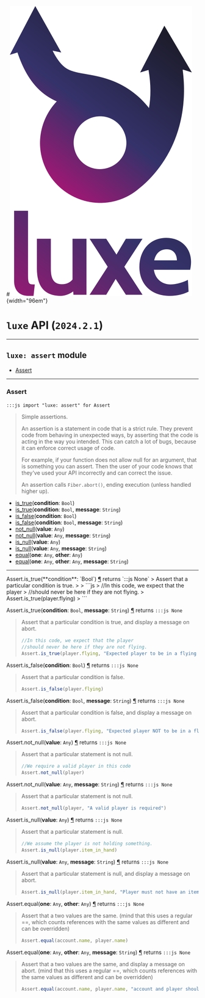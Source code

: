 #![](../../../images/luxe-dark.svg){width="96em"}

# `luxe` API (`2024.2.1`)  


---

## `luxe: assert` module

- [Assert](#assert)   

---

### Assert
`:::js import "luxe: assert" for Assert`
> Simple assertions.
> 
> An assertion is a statement in code that is a strict rule.
> They prevent code from behaving in unexpected ways, by asserting that the code is acting in the way you intended.
> This can catch a lot of bugs, because it can enforce correct usage of code.
> 
> For example, if your function does not allow null for an argument, that is something you can assert.
> Then the user of your code knows that they've used your API incorrectly and can correct the issue.
> 
> An assertion calls `Fiber.abort()`, ending execution (unless handled higher up).

- [is_true](#Assert.is_true)(**condition**: `Bool`)
- [is_true](#Assert.is_true+2)(**condition**: `Bool`, **message**: `String`)
- [is_false](#Assert.is_false)(**condition**: `Bool`)
- [is_false](#Assert.is_false+2)(**condition**: `Bool`, **message**: `String`)
- [not_null](#Assert.not_null)(**value**: `Any`)
- [not_null](#Assert.not_null+2)(**value**: `Any`, **message**: `String`)
- [is_null](#Assert.is_null)(**value**: `Any`)
- [is_null](#Assert.is_null+2)(**value**: `Any`, **message**: `String`)
- [equal](#Assert.equal+2)(**one**: `Any`, **other**: `Any`)
- [equal](#Assert.equal+3)(**one**: `Any`, **other**: `Any`, **message**: `String`)

<hr/>
<endpoint module="luxe: assert" class="Assert" signature="is_true(condition : Bool)"></endpoint>
<signature id="Assert.is_true">Assert.is_true(**condition**: `Bool`)
<a class="headerlink" href="#Assert.is_true" title="Permanent link">¶</a></signature>
<span class='api_ret'>returns</span> `:::js None`
> Assert that a particular condition is true.
> 
>   ```js
>   //In this code, we expect that the player
>   //should never be here if they are not flying.
>   Assert.is_true(player.flying)
>   ```   

<endpoint module="luxe: assert" class="Assert" signature="is_true(condition : Bool, message : String)"></endpoint>
<signature id="Assert.is_true+2">Assert.is_true(**condition**: `Bool`, **message**: `String`)
<a class="headerlink" href="#Assert.is_true+2" title="Permanent link">¶</a></signature>
<span class='api_ret'>returns</span> `:::js None`
> Assert that a particular condition is true, and display a message on abort.
> 
>   ```js
>   //In this code, we expect that the player
>   //should never be here if they are not flying.
>   Assert.is_true(player.flying, "Expected player to be in a flying state")
>   ```   

<endpoint module="luxe: assert" class="Assert" signature="is_false(condition : Bool)"></endpoint>
<signature id="Assert.is_false">Assert.is_false(**condition**: `Bool`)
<a class="headerlink" href="#Assert.is_false" title="Permanent link">¶</a></signature>
<span class='api_ret'>returns</span> `:::js None`
> Assert that a particular condition is false.
> 
>   ```js
>   Assert.is_false(player.flying)
>   ```   

<endpoint module="luxe: assert" class="Assert" signature="is_false(condition : Bool, message : String)"></endpoint>
<signature id="Assert.is_false+2">Assert.is_false(**condition**: `Bool`, **message**: `String`)
<a class="headerlink" href="#Assert.is_false+2" title="Permanent link">¶</a></signature>
<span class='api_ret'>returns</span> `:::js None`
> Assert that a particular condition is false, and display a message on abort.
> 
>   ```js
>   Assert.is_false(player.flying, "Expected player NOT to be in a flying state")
>   ```   

<endpoint module="luxe: assert" class="Assert" signature="not_null(value : Any)"></endpoint>
<signature id="Assert.not_null">Assert.not_null(**value**: `Any`)
<a class="headerlink" href="#Assert.not_null" title="Permanent link">¶</a></signature>
<span class='api_ret'>returns</span> `:::js None`
> Assert that a particular statement is not null.
> 
>   ```js
>   //We require a valid player in this code
>   Assert.not_null(player)
>   ```   

<endpoint module="luxe: assert" class="Assert" signature="not_null(value : Any, message : String)"></endpoint>
<signature id="Assert.not_null+2">Assert.not_null(**value**: `Any`, **message**: `String`)
<a class="headerlink" href="#Assert.not_null+2" title="Permanent link">¶</a></signature>
<span class='api_ret'>returns</span> `:::js None`
> Assert that a particular statement is not null.
> 
>   ```js
>   Assert.not_null(player, "A valid player is required")
>   ```   

<endpoint module="luxe: assert" class="Assert" signature="is_null(value : Any)"></endpoint>
<signature id="Assert.is_null">Assert.is_null(**value**: `Any`)
<a class="headerlink" href="#Assert.is_null" title="Permanent link">¶</a></signature>
<span class='api_ret'>returns</span> `:::js None`
> Assert that a particular statement is null.
> 
>   ```js
>   //We assume the player is not holding something.
>   Assert.is_null(player.item_in_hand)
>   ```   

<endpoint module="luxe: assert" class="Assert" signature="is_null(value : Any, message : String)"></endpoint>
<signature id="Assert.is_null+2">Assert.is_null(**value**: `Any`, **message**: `String`)
<a class="headerlink" href="#Assert.is_null+2" title="Permanent link">¶</a></signature>
<span class='api_ret'>returns</span> `:::js None`
> Assert that a particular statement is null, and display a message on abort.
> 
>   ```js
>   Assert.is_null(player.item_in_hand, "Player must not have an item in hand when calling this")
>   ```   

<endpoint module="luxe: assert" class="Assert" signature="equal(one : Any, other : Any)"></endpoint>
<signature id="Assert.equal+2">Assert.equal(**one**: `Any`, **other**: `Any`)
<a class="headerlink" href="#Assert.equal+2" title="Permanent link">¶</a></signature>
<span class='api_ret'>returns</span> `:::js None`
> Assert that a two values are the same.
> (mind that this uses a regular ==, which counts references with the same values as different and can be overridden)
> 
>   ```js
>   Assert.equal(account.name, player.name)
>   ```   

<endpoint module="luxe: assert" class="Assert" signature="equal(one : Any, other : Any, message : String)"></endpoint>
<signature id="Assert.equal+3">Assert.equal(**one**: `Any`, **other**: `Any`, **message**: `String`)
<a class="headerlink" href="#Assert.equal+3" title="Permanent link">¶</a></signature>
<span class='api_ret'>returns</span> `:::js None`
> Assert that a two values are the same, and display a message on abort.
> (mind that this uses a regular ==, which counts references with the same values as different and can be overridden)
> 
>   ```js
>   Assert.equal(account.name, player.name, "account and player should always have the same name")
>   ```   

